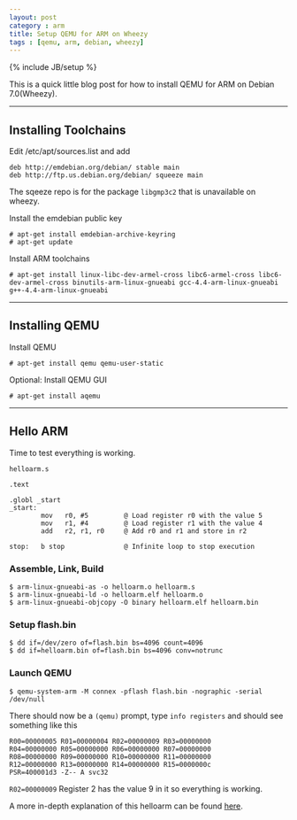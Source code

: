 ```yaml
---
layout: post
category : arm
title: Setup QEMU for ARM on Wheezy
tags : [qemu, arm, debian, wheezy]
---
```

{% include JB/setup %}

This is a quick little blog post for how to install QEMU for ARM on Debian 7.0(Wheezy).

---
## Installing Toolchains

Edit /etc/apt/sources.list and add
    
    deb http://emdebian.org/debian/ stable main
    deb http://ftp.us.debian.org/debian/ squeeze main

The sqeeze repo is for the package `libgmp3c2` that is unavailable on wheezy.

Install the emdebian public key

    # apt-get install emdebian-archive-keyring
    # apt-get update

Install ARM toolchains

    # apt-get install linux-libc-dev-armel-cross libc6-armel-cross libc6-dev-armel-cross binutils-arm-linux-gnueabi gcc-4.4-arm-linux-gnueabi g++-4.4-arm-linux-gnueabi

---
## Installing QEMU

Install QEMU

    # apt-get install qemu qemu-user-static

Optional: Install QEMU GUI

    # apt-get install aqemu

---
## Hello ARM

Time to test everything is working.

`helloarm.s`

    .text
 
    .globl _start
    _start:
            mov   r0, #5         @ Load register r0 with the value 5
            mov   r1, #4         @ Load register r1 with the value 4
            add   r2, r1, r0     @ Add r0 and r1 and store in r2

    stop:   b stop               @ Infinite loop to stop execution

### Assemble, Link, Build

    $ arm-linux-gnueabi-as -o helloarm.o helloarm.s
    $ arm-linux-gnueabi-ld -o helloarm.elf helloarm.o
    $ arm-linux-gnueabi-objcopy -O binary helloarm.elf helloarm.bin

### Setup flash.bin

    $ dd if=/dev/zero of=flash.bin bs=4096 count=4096
    $ dd if=helloarm.bin of=flash.bin bs=4096 conv=notrunc

### Launch QEMU

    $ qemu-system-arm -M connex -pflash flash.bin -nographic -serial /dev/null

There should now be a `(qemu)` prompt, type `info registers` and should see something like this

    R00=00000005 R01=00000004 R02=00000009 R03=00000000
    R04=00000000 R05=00000000 R06=00000000 R07=00000000
    R08=00000000 R09=00000000 R10=00000000 R11=00000000
    R12=00000000 R13=00000000 R14=00000000 R15=0000000c
    PSR=400001d3 -Z-- A svc32

`R02=00000009` Register 2 has the value 9 in it so everything is working.

A more in-depth explanation of this helloarm can be found [here](http://www.bravegnu.org/gnu-eprog/hello-arm.html).



    